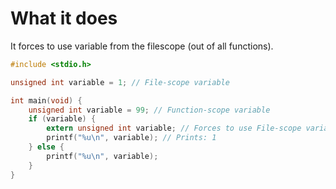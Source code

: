 #                  What it does

It forces to use variable from the filescope (out of all functions).

```C
#include <stdio.h>

unsigned int variable = 1; // File-scope variable

int main(void) {
    unsigned int variable = 99; // Function-scope variable
    if (variable) {
        extern unsigned int variable; // Forces to use File-scope variable
        printf("%u\n", variable); // Prints: 1
    } else {
        printf("%u\n", variable);
    }
}
```